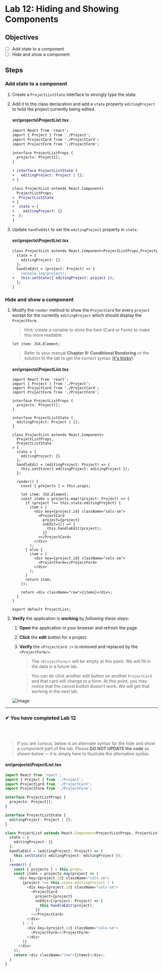 # Lab 12: Hiding and Showing Components

## Objectives

- [ ] Add state to a component
- [ ] Hide and show a component

## Steps

### Add state to a component

1. Create a `ProjectListState` interface to strongly type the state.
2. Add it to the class declaration and add a `state` property `editingProject` to hold the project currently being edited.

   #### src\projects\ProjectList.tsx

   ```diff
   import React from 'react';
   import { Project } from './Project';
   import ProjectCard from './ProjectCard';
   import ProjectForm from './ProjectForm';

   interface ProjectListProps {
     projects: Project[];
   }

   + interface ProjectListState {
   +   editingProject: Project | {};
   + }

   class ProjectList extends React.Component<
     ProjectListProps,
   +  ProjectListState
   > {
   +  state = {
   +    editingProject: {}
   +  };
   }
   ```

3. Update `handleEdit` to set the `editingProject` property in `state`.

   #### src\projects\ProjectList.tsx

   ```diff
   class ProjectList extends React.Component<ProjectListProps,ProjectListState> {
     state = {
       editingProject: {}
     };
     handleEdit = (project: Project) => {
   -   console.log(project);
   +   this.setState({ editingProject: project });
     };
   }
   ```

### Hide and show a component

1. Modify the `render` method to show the `ProjectCard` for every `project` except for the currently `editingProject` which should display the `ProjectForm`.

   > Hint: create a variable to store the item (Card or Form) to make this more readable.

   ```tsx
   let item: JSX.Element;
   ```

   > Refer to your manual **Chapter 9: Conditional Rendering** or the solution to the lab to get the correct syntax ([it's tricky](https://youtu.be/l-O5IHVhWj0?t=79)).

   #### src\projects\ProjectList.tsx

   ```tsx
   import React from 'react';
   import { Project } from './Project';
   import ProjectCard from './ProjectCard';
   import ProjectForm from './ProjectForm';

   interface ProjectListProps {
     projects: Project[];
   }

   interface ProjectListState {
     editingProject: Project | {};
   }

   class ProjectList extends React.Component<
     ProjectListProps,
     ProjectListState
   > {
     state = {
       editingProject: {}
     };
     handleEdit = (editingProject: Project) => {
       this.setState({ editingProject: editingProject });
     };

     render() {
       const { projects } = this.props;

       let item: JSX.Element;
       const items = projects.map((project: Project) => {
         if (project !== this.state.editingProject) {
           item = (
             <div key={project.id} className="cols-sm">
               <ProjectCard
                 project={project}
                 onEdit={() => {
                   this.handleEdit(project);
                 }}
               ></ProjectCard>
             </div>
           );
         } else {
           item = (
             <div key={project.id} className="cols-sm">
               <ProjectForm></ProjectForm>
             </div>
           );
         }
         return item;
       });

       return <div className="row">{items}</div>;
     }
   }

   export default ProjectList;
   ```

2) **Verify** the application is **working** by _following these steps_:

   1. **Open** the application in your browser and refresh the page.
   2. **Click** the **edit** button for a project.
   3. **Verify** the `<ProjectCard />` is removed and replaced by the `<ProjectForm/>`.

      > The `<ProjectForm/>` will be empty at this point. We will fill in the data in a future lab.

      > You can do click another edit button on another `ProjectCard` and that card will change to a form. At this point, you may notice that the cancel button doesn't work. We will get that working in the next lab.

   ![image](https://user-images.githubusercontent.com/1474579/64925618-6b473700-d7c1-11e9-9cbc-f2899bc1968a.png)

---

### &#10004; You have completed Lab 12

<br/>
<br/>

> If you are curious, below is an alternate syntax for the hide and show a component part of the lab.
> Please **DO NOT UPDATE the code** as shown below -- it is simply here to illustrate the alternative syntax.

#### src\projects\ProjectList.tsx

```ts
import React from 'react';
import { Project } from './Project';
import ProjectCard from './ProjectCard';
import ProjectForm from './ProjectForm';

interface ProjectListProps {
  projects: Project[];
}

interface ProjectListState {
  editingProject: Project | {};
}

class ProjectList extends React.Component<ProjectListProps, ProjectListState> {
  state = {
    editingProject: {}
  };
  handleEdit = (editingProject: Project) => {
    this.setState({ editingProject: editingProject });
  };
  render() {
    const { projects } = this.props;
    const items = projects.map(project => (
      <div key={project.id} className="cols-sm">
        {project !== this.state.editingProject ? (
          <div key={project.id} className="cols-sm">
            <ProjectCard
              project={project}
              onEdit={(project: Project) => {
                this.handleEdit(project);
              }}
            ></ProjectCard>
          </div>
        ) : (
          <div key={project.id} className="cols-sm">
            <ProjectForm></ProjectForm>
          </div>
        )}
      </div>
    ));
    return <div className="row">{items}</div>;
  }
}
```
